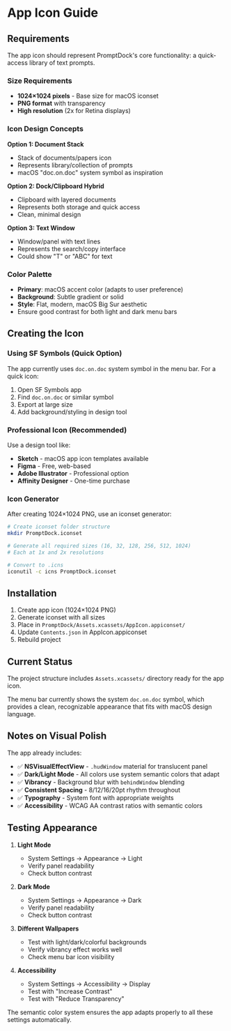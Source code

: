 # App Icon Guide

## Requirements

The app icon should represent PromptDock's core functionality: a quick-access library of text prompts.

### Size Requirements
- **1024×1024 pixels** - Base size for macOS iconset
- **PNG format** with transparency
- **High resolution** (2x for Retina displays)

### Icon Design Concepts

**Option 1: Document Stack**
- Stack of documents/papers icon
- Represents library/collection of prompts
- macOS "doc.on.doc" system symbol as inspiration

**Option 2: Dock/Clipboard Hybrid**
- Clipboard with layered documents
- Represents both storage and quick access
- Clean, minimal design

**Option 3: Text Window**
- Window/panel with text lines
- Represents the search/copy interface
- Could show "T" or "ABC" for text

### Color Palette

- **Primary**: macOS accent color (adapts to user preference)
- **Background**: Subtle gradient or solid
- **Style**: Flat, modern, macOS Big Sur aesthetic
- Ensure good contrast for both light and dark menu bars

## Creating the Icon

### Using SF Symbols (Quick Option)
The app currently uses `doc.on.doc` system symbol in the menu bar. For a quick icon:

1. Open SF Symbols app
2. Find `doc.on.doc` or similar symbol
3. Export at large size
4. Add background/styling in design tool

### Professional Icon (Recommended)
Use a design tool like:
- **Sketch** - macOS app icon templates available
- **Figma** - Free, web-based
- **Adobe Illustrator** - Professional option
- **Affinity Designer** - One-time purchase

### Icon Generator
After creating 1024×1024 PNG, use an iconset generator:
```bash
# Create iconset folder structure
mkdir PromptDock.iconset

# Generate all required sizes (16, 32, 128, 256, 512, 1024)
# Each at 1x and 2x resolutions

# Convert to .icns
iconutil -c icns PromptDock.iconset
```

## Installation

1. Create app icon (1024×1024 PNG)
2. Generate iconset with all sizes
3. Place in `PromptDock/Assets.xcassets/AppIcon.appiconset/`
4. Update `Contents.json` in AppIcon.appiconset
5. Rebuild project

## Current Status

The project structure includes `Assets.xcassets/` directory ready for the app icon.

The menu bar currently shows the system `doc.on.doc` symbol, which provides a clean, recognizable appearance that fits with macOS design language.

## Notes on Visual Polish

The app already includes:

- ✅ **NSVisualEffectView** - `.hudWindow` material for translucent panel
- ✅ **Dark/Light Mode** - All colors use system semantic colors that adapt
- ✅ **Vibrancy** - Background blur with `behindWindow` blending
- ✅ **Consistent Spacing** - 8/12/16/20pt rhythm throughout
- ✅ **Typography** - System font with appropriate weights
- ✅ **Accessibility** - WCAG AA contrast ratios with semantic colors

## Testing Appearance

1. **Light Mode**
   - System Settings → Appearance → Light
   - Verify panel readability
   - Check button contrast

2. **Dark Mode**
   - System Settings → Appearance → Dark
   - Verify panel readability
   - Check button contrast

3. **Different Wallpapers**
   - Test with light/dark/colorful backgrounds
   - Verify vibrancy effect works well
   - Check menu bar icon visibility

4. **Accessibility**
   - System Settings → Accessibility → Display
   - Test with "Increase Contrast"
   - Test with "Reduce Transparency"

The semantic color system ensures the app adapts properly to all these settings automatically.
